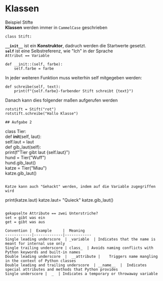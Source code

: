 # Klassen
Beispiel Stifte  
**Klassen** werden immer in `CammelCase` geschrieben  
```{python}
class Stift:
```
**`__init__`** ist ein **Konstruktor**, dadruch werden die Startwerte gesetzt.  
**`self`** ist eine Selbstreferenz, wie "Ich" in der Sprache  
`Attribut == Variable`  
```{python}
def __init::(self, farbe):
    self.farbe = farbe
```
In jeder weiteren Funktion muss weiterhin self mitgegeben werden:
```{python}
def schreibe(self, text):
    print(f"{self.farbe}-farbender Stift schreibt {text}")
```
Danach kann dies folgender maßen aufgerufen werden
```{python}
rotstift = Stift("rot")
rotstift.schreibe("Hallo Klasse")

## Aufgabe 2
```
class Tier:                                                                     
     def __init__(self, laut):                                                   
         self.laut = laut                                                        
     def gib_laut(self):                                                         
         print(f"Tier gibt laut {self.laut}")                                    
hund = Tier("Wuff")                                                             
hund.gib_laut()                                                                 
katze = Tier("Miau")                                                            
katze.gib_laut()
```

Katze kann auch "Gehackt" werden, indem auf die Variable zugegriffen wird
```

print(katze.laut)
katze.laut= "Quieck"
katze.gib_laut()
```

gekapselte Attribute == zwei Unterstriche?
set = gibt was ein
get = gibt was aus

Convention |  Example     |  Meaning
------------|-------------|------------
Single leading underscore  | _variable  | Indicates that the name is meant for internal use only
Single trailing underscore | class_  | Avoids naming conflicts with Python keywords and built-in names
Double leading underscore  |  __attribute |    Triggers name mangling in the context of Python classes
Double leading and trailing underscore  | __name__  |  Indicates special attributes and methods that Python provides
Single underscore |  _  | Indicates a temporary or throwaway variable
